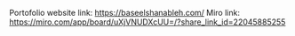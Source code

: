 Portofolio website link: https://baseelshanableh.com/
Miro link:  https://miro.com/app/board/uXjVNUDXcUU=/?share_link_id=22045885255
